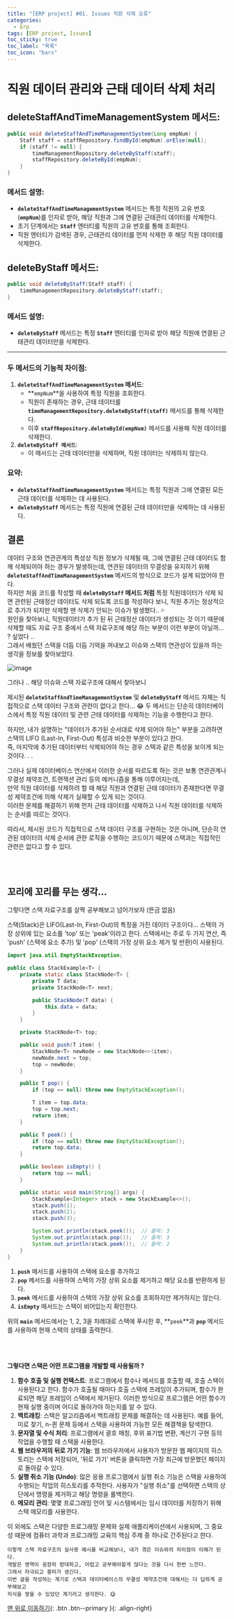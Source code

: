 ```yaml
---
title: "[ERP project] #01. Issues 직원 삭제 오류"
categories:
  - Erp
tags: [ERP project, Issues]
toc_sticky: true
toc_label: "목록"
toc_icon: "bars"
---
```


# 직원 데이터 관리와 근태 데이터 삭제 처리

## **deleteStaffAndTimeManagementSystem 메서드:**

```java
public void deleteStaffAndTimeManagementSystem(Long empNum) {
    Staff staff = staffRepository.findById(empNum).orElse(null);
    if (staff != null) {
        timeManagementRepository.deleteByStaff(staff);
        staffRepository.deleteById(empNum);
    }
}
```

### **메서드 설명:**

- **`deleteStaffAndTimeManagementSystem`** 메서드는 특정 직원의 고유 번호 (**`empNum`**)를 인자로 받아, 해당 직원과 그에 연결된 근태관리 데이터를 삭제한다.
- 초기 단계에서는 **`Staff`** 엔터티를 직원의 고유 번호를 통해 조회한다.
- 직원 엔터티가 검색된 경우, 근태관리 데이터를 먼저 삭제한 후 해당 직원 데이터를 삭제한다.

## **deleteByStaff 메서드:**

```java
public void deleteByStaff(Staff staff) {
    timeManagementRepository.deleteByStaff(staff);
}
```

### **메서드 설명:**

- **`deleteByStaff`** 메서드는 특정 **`Staff`** 엔터티를 인자로 받아 해당 직원에 연결된 근태관리 데이터만을 삭제한다.

---

### 두 메서드의 기능적 차이점:

1. **`deleteStaffAndTimeManagementSystem` 메서드**:
   - **`empNum`**을 사용하여 특정 직원을 조회한다.
   - 직원이 존재하는 경우, 근태 데이터를 **`timeManagementRepository.deleteByStaff(staff)`** 메서드를 통해 삭제한다.
   - 이후 **`staffRepository.deleteById(empNum)`** 메서드를 사용해 직원 데이터를 삭제한다.
2. **`deleteByStaff 메서드`**:
   - 이 메서드는 근태 데이터만을 삭제하며, 직원 데이터는 삭제하지 않는다.

### **요약:**

- **`deleteStaffAndTimeManagementSystem`** 메서드는 특정 직원과 그에 연결된 모든 근태 데이터를 삭제하는 데 사용된다.
- **`deleteByStaff`** 메서드는 특정 직원에 연결된 근태 데이터만을 삭제하는 데 사용된다.

## 결론

데이터 구조와 연관관계의 특성상 직원 정보가 삭제될 때, 그에 연결된 근태 데이터도 함께 삭제되어야 하는 경우가 발생하는데, 연관된 데이터의 무결성을 유지하기 위해 **`deleteStaffAndTimeManagementSystem`** 메서드의 방식으로 코드가 설계 되었어야 한다.  
하지만 처음 코드를 작성할 때 **`deleteByStaff` 메서드 처럼** 특정 직원데이터가 삭제 되면 관련된 근태정산 데이터도 삭제 되도록 코드를 작성하다 보니, 직원 추가는 정상적으로 추가가 되지만 삭제할 땐 삭제가 안되는 이슈가 발생했다.. 💦  
원인을 찾아보니, 직원데이터가 추가 된 뒤 근태정산 데이터가 생성되는 것 이기 때문에 삭제할 때도 자료 구조 중에서 스택 자료구조에 해당 하는 부분이 이런 부분이 아닐까… ? 싶었다 ..  
그래서 배웠던 스택을 더듬 더듬 기억을 꺼내보고 이슈와 스택의 연관성이 있을까 하는 생각을 정보를 찾아보았다.

![image](https://github.com/solfany/solfany.github.io/assets/123814718/f2d95c35-02df-4494-810f-45bbaebff7bd)

그러나 .. 해당 이슈와 스택 자료구조에 대해서 찾아보니

제시된 **`deleteStaffAndTimeManagementSystem`** 및 **`deleteByStaff`** 메서드 자체는 직접적으로 스택 데이터 구조와 관련이 없다고 한다... 😂
두 메서드는 단순히 데이터베이스에서 특정 직원 데이터 및 관련 근태 데이터를 삭제하는 기능을 수행한다고 한다.

하지만, 내가 설명하는 "데이터가 추가된 순서대로 삭제 되어야 하는" 부분을 고려하면 스택의 LIFO (Last-In, First-Out) 특성과 비슷한 부분이 있다고 한다.  
즉, 마지막에 추가된 데이터부터 삭제되어야 하는 경우 스택과 같은 특성을 보이게 되는 것이다. . .

그러나 실제 데이터베이스 연산에서 이러한 순서를 따르도록 하는 것은 보통 연관관계나 무결성 제약조건, 트랜잭션 관리 등의 메커니즘을 통해 이루어지는데,  
만약 직원 데이터를 삭제하려 할 때 해당 직원과 연결된 근태 데이터가 존재한다면 무결성 제약조건에 의해 삭제가 실패할 수 있게 되는 것이다.  
이러한 문제를 해결하기 위해 먼저 근태 데이터를 삭제하고 나서 직원 데이터를 삭제하는 순서를 따르는 것이다.

따라서, 제시된 코드가 직접적으로 스택 데이터 구조를 구현하는 것은 아니며, 단순히 연관된 데이터의 삭제 순서에 관한 로직을 수행하는 코드이기 때문에 스택과는 직접적인 관련은 없다고 할 수 있다.

<br>
<br>

## 꼬리에 꼬리를 무는 생각…

그렇다면 스택 자료구조를 살짝 공부해보고 넘어가보자 (뜬금 없음)

스택(Stack)은 LIFO(Last-In, First-Out)의 특징을 가진 데이터 구조이다...
스택의 가장 상위에 있는 요소를 'top' 또는 'peak'이라고 한다.
스택에서는 주로 두 가지 연산, 즉 'push' (스택에 요소 추가) 및 'pop' (스택의 가장 상위 요소 제거 및 반환)이 사용된다.

```java
import java.util.EmptyStackException;

public class StackExample<T> {
    private static class StackNode<T> {
        private T data;
        private StackNode<T> next;

        public StackNode(T data) {
            this.data = data;
        }
    }

    private StackNode<T> top;

    public void push(T item) {
        StackNode<T> newNode = new StackNode<>(item);
        newNode.next = top;
        top = newNode;
    }

    public T pop() {
        if (top == null) throw new EmptyStackException();

        T item = top.data;
        top = top.next;
        return item;
    }

    public T peek() {
        if (top == null) throw new EmptyStackException();
        return top.data;
    }

    public boolean isEmpty() {
        return top == null;
    }

    public static void main(String[] args) {
        StackExample<Integer> stack = new StackExample<>();
        stack.push(1);
        stack.push(2);
        stack.push(3);

        System.out.println(stack.peek());  // 출력: 3
        System.out.println(stack.pop());   // 출력: 3
        System.out.println(stack.peek());  // 출력: 2
    }
}
```

1. **`push`** 메서드를 사용하여 스택에 요소를 추가하고
2. **`pop`** 메서드를 사용하여 스택의 가장 상위 요소를 제거하고 해당 요소를 반환하게 된다.
3. **`peek`** 메서드를 사용하여 스택의 가장 상위 요소를 조회하지만 제거하지는 않는다.
4. **`isEmpty`** 메서드는 스택이 비어있는지 확인한다.

위의 **`main`** 메서드에서는 1, 2, 3을 차례대로 스택에 푸시한 후, **`peek`**과 **`pop`** 메서드를 사용하여 현재 스택의 상태를 출력한다.

<br>
<br>

**그렇다면 스택은 어떤 프로그램을 개발할 때 사용될까 ?**

1. **함수 호출 및 실행 컨텍스트**: 프로그램에서 함수나 메서드를 호출할 때, 호출 스택이 사용된다고 한다.
   함수가 호출될 때마다 호출 스택에 프레임이 추가되며, 함수가 완료되면 해당 프레임이 스택에서 제거된다.
   이러한 방식으로 프로그램은 어떤 함수가 현재 실행 중이며 어디로 돌아가야 하는지를 알 수 있다.
2. **백트래킹**: 스택은 알고리즘에서 백트래킹 문제를 해결하는 데 사용된다.
   예를 들어, 미로 찾기, n-퀸 문제 등에서 스택을 사용하여 가능한 모든 해결책을 탐색한다.
3. **문자열 및 수식 처리**: 프로그램에서 괄호 매칭, 후위 표기법 변환, 계산기 구현 등의 작업을 수행할 때 스택을 사용한다.
4. **웹 브라우저의 뒤로 가기 기능**: 웹 브라우저에서 사용자가 방문한 웹 페이지의 히스토리는 스택에 저장되어, '뒤로 가기' 버튼을 클릭하면 가장 최근에 방문했던 페이지로 돌아갈 수 있다.
5. **실행 취소 기능 (Undo)**: 많은 응용 프로그램에서 실행 취소 기능은 스택을 사용하여 수행되는 작업의 히스토리를 추적한다. 사용자가 "실행 취소"를 선택하면 스택의 상단에서 명령을 제거하고 해당 명령을 롤백한다.
6. **메모리 관리**: 몇몇 프로그래밍 언어 및 시스템에서는 임시 데이터를 저장하기 위해 스택 메모리를 사용한다.

이 외에도 스택은 다양한 프로그래밍 문제와 실제 애플리케이션에서 사용되며, 그 중요성 때문에 컴퓨터 과학과 프로그래밍 교육의 핵심 주제 중 하나로 간주된다고 한다.

    이렇게 스택 자료구조의 실사용 예시를 비교해보니, 내가 겪은 이슈와의 차이점이 이해가 된다.
    개발은 영역이 굉장히 방대하고, 어렵고 공부해야할게 많다는 것을 다시 한번 느낀다.
    그래서 자극되고 흥미가 생긴다.
    이번 글을 작성하는 계기로 스택과 데이터베이스의 무결성 제약조건에 대해서는 더 딥하게 공부해보고
    지식을 쌓을 수 있었던 계기라고 생각한다. 😋

[맨 위로 이동하기](#){: .btn .btn--primary }{: .align-right}
